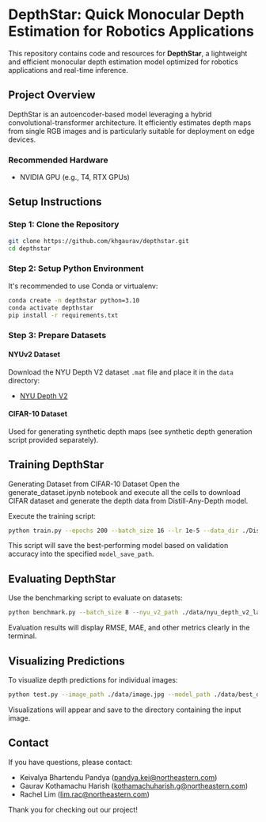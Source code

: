 # DepthStar: Quick Monocular Depth Estimation for Robotics Applications

This repository contains code and resources for **DepthStar**, a lightweight and efficient monocular depth estimation model optimized for robotics applications and real-time inference.

## Project Overview

DepthStar is an autoencoder-based model leveraging a hybrid convolutional-transformer architecture. It efficiently estimates depth maps from single RGB images and is particularly suitable for deployment on edge devices.

### Recommended Hardware
- NVIDIA GPU (e.g., T4, RTX GPUs)

## Setup Instructions

### Step 1: Clone the Repository
```bash
git clone https://github.com/khgaurav/depthstar.git
cd depthstar
```

### Step 2: Setup Python Environment
It's recommended to use Conda or virtualenv:

```bash
conda create -n depthstar python=3.10
conda activate depthstar
pip install -r requirements.txt
```

### Step 3: Prepare Datasets

#### NYUv2 Dataset
Download the NYU Depth V2 dataset `.mat` file and place it in the `data` directory:
- [NYU Depth V2](https://cs.nyu.edu/~silberman/datasets/nyu_depth_v2.html)

#### CIFAR-10 Dataset
Used for generating synthetic depth maps (see synthetic depth generation script provided separately).

## Training DepthStar

Generating Dataset from CIFAR-10 Dataset
Open the generate_dataset.ipynb notebook and execute all the cells to download CIFAR dataset and generate the depth data from Distill-Any-Depth model.

Execute the training script:

```bash
python train.py --epochs 200 --batch_size 16 --lr 1e-5 --data_dir ./Distill-Any-Depth --model_save_path ./data
```

This script will save the best-performing model based on validation accuracy into the specified `model_save_path`.

## Evaluating DepthStar

Use the benchmarking script to evaluate on datasets:

```bash
python benchmark.py --batch_size 8 --nyu_v2_path ./data/nyu_depth_v2_labeled.mat
```

Evaluation results will display RMSE, MAE, and other metrics clearly in the terminal.

## Visualizing Predictions

To visualize depth predictions for individual images:

```bash
python test.py --image_path ./data/image.jpg --model_path ./data/best_depth_model.pth
```

Visualizations will appear and save to the directory containing the input image.


## Contact
If you have questions, please contact:
- Keivalya Bhartendu Pandya (pandya.kei@northeastern.com)
- Gaurav Kothamachu Harish (kothamachuharish.g@northeastern.com)
- Rachel Lim (lim.rac@northeastern.com)

Thank you for checking out our project!

